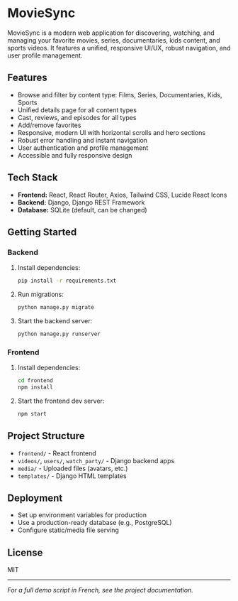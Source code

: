 # MovieSync

MovieSync is a modern web application for discovering, watching, and managing your favorite movies, series, documentaries, kids content, and sports videos. It features a unified, responsive UI/UX, robust navigation, and user profile management.

## Features

- Browse and filter by content type: Films, Series, Documentaries, Kids, Sports
- Unified details page for all content types
- Cast, reviews, and episodes for all types
- Add/remove favorites
- Responsive, modern UI with horizontal scrolls and hero sections
- Robust error handling and instant navigation
- User authentication and profile management
- Accessible and fully responsive design 

## Tech Stack

- **Frontend:** React, React Router, Axios, Tailwind CSS, Lucide React Icons
- **Backend:** Django, Django REST Framework
- **Database:** SQLite (default, can be changed)

## Getting Started

### Backend

1. Install dependencies:
   ```bash
   pip install -r requirements.txt
   ```
2. Run migrations:
   ```bash
   python manage.py migrate
   ```
3. Start the backend server:
   ```bash
   python manage.py runserver
   ```

### Frontend

1. Install dependencies:
   ```bash
   cd frontend
   npm install
   ```
2. Start the frontend dev server:
   ```bash
   npm start
   ```

## Project Structure

- `frontend/` - React frontend
- `videos/`, `users/`, `watch_party/` - Django backend apps
- `media/` - Uploaded files (avatars, etc.)
- `templates/` - Django HTML templates

## Deployment

- Set up environment variables for production
- Use a production-ready database (e.g., PostgreSQL)
- Configure static/media file serving

## License

MIT

---

_For a full demo script in French, see the project documentation._
